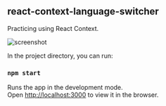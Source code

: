 ## react-context-language-switcher

Practicing using React Context.

<image href="https://github.com/andreysaf/react-context-language-switcher/blob/master/screen.png" alt="screenshot" />

In the project directory, you can run:

### `npm start`

Runs the app in the development mode.<br />
Open [http://localhost:3000](http://localhost:3000) to view it in the browser.



